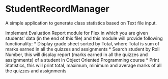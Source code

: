 # StudentRecordManager
A simple application to generate class statistics based on Text file input. 

Implement Evaluation Report module for Flex in which you are given students’ data (in the end of this file) and this module will provide following functionality:
               * Display grade sheet sorted by Total, where Total is sum of marks earned in all the quizzes and assignments
               * Search student by Roll Number, this will display report (marks earned in all the quizzes and assignments) of a student in Object Oriented Programming course
               * Print Statistics, this will print total, maximum, minimum and average marks of all the quizzes and assignments
